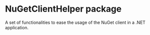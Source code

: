 # NuGetClientHelper package
A set of functionalities to ease the usage of the NuGet client in a .NET application.
